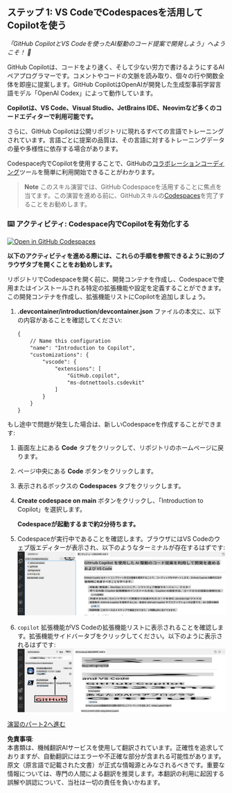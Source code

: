 ## ステップ 1: VS CodeでCodespacesを活用してCopilotを使う

_「GitHub CopilotとVS Codeを使ったAI駆動のコード提案で開発しよう」へようこそ！ :wave:_

GitHub Copilotは、コードをより速く、そして少ない労力で書けるようにするAIペアプログラマーです。コメントやコードの文脈を読み取り、個々の行や関数全体を即座に提案します。GitHub CopilotはOpenAIが開発した生成型事前学習言語モデル「OpenAI Codex」によって動作しています。

**Copilotは、VS Code、Visual Studio、JetBrains IDE、Neovimなど多くのコードエディターで利用可能です。**

さらに、GitHub Copilotは公開リポジトリに現れるすべての言語でトレーニングされています。言語ごとに提案の品質は、その言語に対するトレーニングデータの量や多様性に依存する場合があります。

Codespace内でCopilotを使用することで、GitHubの[コラボレーションコーディング](https://github.com/features#features-collaboration)ツールを簡単に利用開始できることがわかります。

> **Note**
> このスキル演習では、GitHub Codespaceを活用することに焦点を当てます。この演習を進める前に、GitHubスキルの[Codespaces](https://github.com/skills/code-with-codespaces)を完了することをお勧めします。

### ⌨️ アクティビティ: Codespace内でCopilotを有効化する

[![Open in GitHub Codespaces](https://github.com/codespaces/badge.svg)](https://codespaces.new/microsoft/mastering-github-copilot-for-dotnet-csharp-developers?devcontainer_path=.devcontainer%2Fintroduction%2Fdevcontainer.json)

**以下のアクティビティを進める際には、これらの手順を参照できるように別のブラウザタブを開くことをお勧めします。**

リポジトリでCodespaceを開く前に、開発コンテナを作成し、Codespaceで使用またはインストールされる特定の拡張機能や設定を定義することができます。この開発コンテナを作成し、拡張機能リストにCopilotを追加しましょう。

1. **.devcontainer/introduction/devcontainer.json** ファイルの本文に、以下の内容があることを確認してください:
   ```
   {
       // Name this configuration
       "name": "Introduction to Copilot",
       "customizations": {
           "vscode": {
               "extensions": [
                   "GitHub.copilot",
                   "ms-dotnettools.csdevkit"
               ]
           }
       }
   }
   ```

もし途中で問題が発生した場合は、新しいCodespaceを作成することができます:

1. 画面左上にある **Code** タブをクリックして、リポジトリのホームページに戻ります。
1. ページ中央にある **Code** ボタンをクリックします。
1. 表示されるボックスの **Codespaces** タブをクリックします。
1. **Create codespace on main** ボタンをクリックし、「Introduction to Copilot」を選択します。

   **Codespaceが起動するまで約2分待ちます。**

1. Codespaceが実行中であることを確認します。ブラウザにはVS Codeのウェブ版エディターが表示され、以下のようなターミナルが存在するはずです:
   ![Screen Shot 2023-03-09 at 9 09 07 AM](../../../../translated_images/1-skills-0.1c00cff1473d07e185dbb26d6fb869697436c85fbfb7166f9cfc394f08e77776.ja.png)
1. `copilot` 拡張機能がVS Codeの拡張機能リストに表示されることを確認します。拡張機能サイドバータブをクリックしてください。以下のように表示されるはずです:
   ![Screen Shot 2023-03-09 at 9 04 13 AM](../../../../translated_images/1-skills-1.86911486a2a6c46d5195718017ae3e4e45be73c900914136d779693e75394d3c.ja.png)

[演習のパート2へ進む](./2-skills-dotnet.md)

**免責事項**:  
本書類は、機械翻訳AIサービスを使用して翻訳されています。正確性を追求しておりますが、自動翻訳にはエラーや不正確な部分が含まれる可能性があります。原文（原言語で記載された文書）が正式な情報源とみなされるべきです。重要な情報については、専門の人間による翻訳を推奨します。本翻訳の利用に起因する誤解や誤認について、当社は一切の責任を負いかねます。
